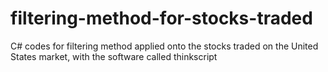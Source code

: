 # filtering-method-for-stocks-traded
C# codes for filtering method applied onto the stocks traded on the United States market, with the software called thinkscript
